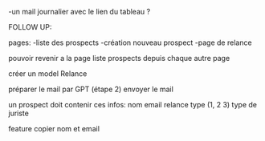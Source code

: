 -un mail journalier avec le lien du tableau ?


FOLLOW UP:

pages:
-liste des prospects
-création nouveau prospect
-page de relance

pouvoir revenir a la page liste prospects depuis chaque autre page

créer un model Relance

préparer le mail par GPT (étape 2)
envoyer le mail

un prospect doit contenir ces infos:
nom
email
relance type (1, 2 3)
type de juriste

feature copier nom et email
